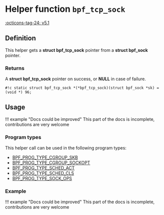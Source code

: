 # Helper function `bpf_tcp_sock`

<!-- [FEATURE_TAG](bpf_tcp_sock) -->
[:octicons-tag-24: v5.1](https://github.com/torvalds/linux/commit/655a51e536c09d15ffa3603b1b6fce2b45b85a1f)
<!-- [/FEATURE_TAG] -->

## Definition

<!-- [HELPER_FUNC_DEF] -->
This helper gets a **struct bpf_tcp_sock** pointer from a **struct bpf_sock** pointer.

### Returns

A **struct bpf_tcp_sock** pointer on success, or **NULL** in case of failure.

`#!c static struct bpf_tcp_sock *(*bpf_tcp_sock)(struct bpf_sock *sk) = (void *) 96;`
<!-- [/HELPER_FUNC_DEF] -->

## Usage

!!! example "Docs could be improved"
    This part of the docs is incomplete, contributions are very welcome

### Program types

This helper call can be used in the following program types:

<!-- DO NOT EDIT MANUALLY -->
<!-- [HELPER_FUNC_PROG_REF] -->
 * [BPF_PROG_TYPE_CGROUP_SKB](../program-type/BPF_PROG_TYPE_CGROUP_SKB.md)
 * [BPF_PROG_TYPE_CGROUP_SOCKOPT](../program-type/BPF_PROG_TYPE_CGROUP_SOCKOPT.md)
 * [BPF_PROG_TYPE_SCHED_ACT](../program-type/BPF_PROG_TYPE_SCHED_ACT.md)
 * [BPF_PROG_TYPE_SCHED_CLS](../program-type/BPF_PROG_TYPE_SCHED_CLS.md)
 * [BPF_PROG_TYPE_SOCK_OPS](../program-type/BPF_PROG_TYPE_SOCK_OPS.md)
<!-- [/HELPER_FUNC_PROG_REF] -->

### Example

!!! example "Docs could be improved"
    This part of the docs is incomplete, contributions are very welcome
